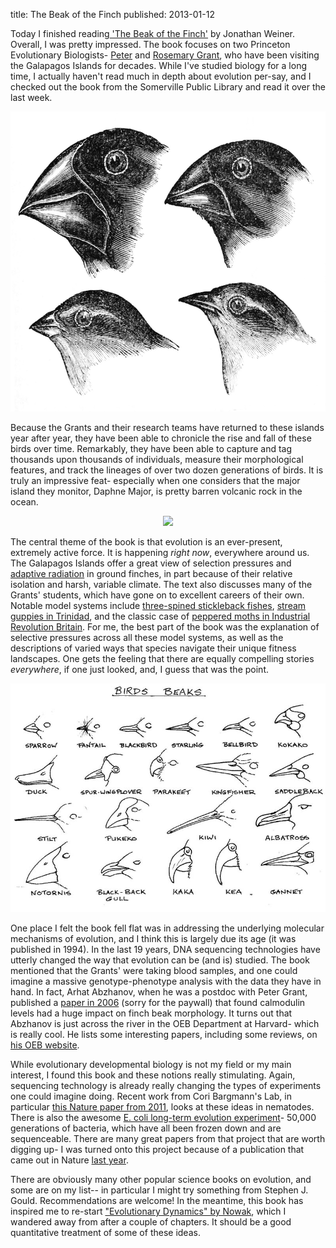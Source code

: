 title: The Beak of the Finch
published: 2013-01-12

Today I finished reading[ 'The Beak of the Finch'](http://www.amazon.com/Beak-Finch-Story-Evolution-Time/dp/067973337X) by Jonathan Weiner.  Overall, I was pretty impressed.  The book focuses on two Princeton Evolutionary Biologists- [Peter](http://www.princeton.edu/eeb/people/display_person.xml?netid=prgrant&display=Emeritus%20Professors) and [Rosemary Grant](http://www.princeton.edu/eeb/people/display_person.xml?netid=rgrant&display=Emeritus%20Professors), who have been visiting the Galapagos Islands for decades.  While I've studied biology for a long time, I actually haven't read much in depth about evolution per-say, and I checked out the book from the Somerville Public Library and read it over the last week.  

<center><img src="/static/img/finch_group.jpg", width="640", height="480"></center>

Because the Grants and their research teams have returned to these islands year after year, they have been able to chronicle the rise and fall of these birds over time.  Remarkably, they have been able to capture and tag thousands upon thousands of individuals, measure their morphological features, and track the lineages of over two dozen generations of birds.  It is truly an impressive feat- especially when one considers that the major island they monitor, Daphne Major, is pretty barren volcanic rock in the ocean.

<center><img src="http://www.galapagosonline.com/Islands/islands/Daphne/daphne-img.jpg"></center>

The central theme of the book is that evolution is an ever-present, extremely active force.  It is happening *right now*, everywhere around us.  The Galapagos Islands offer a great view of selection pressures and [adaptive radiation](http://en.wikipedia.org/wiki/Adaptive_radiation) in ground finches, in part because of their relative isolation and harsh, variable climate.  The text also discusses many of the Grants' students, which have gone on to excellent careers of their own.  Notable model systems include [three-spined stickleback fishes](http://en.wikipedia.org/wiki/Three-spined_stickleback), [stream guppies in Trinidad](), and the classic case of [peppered moths in Industrial Revolution Britain](http://en.wikipedia.org/wiki/Peppered_moth_evolution).  For me, the best part of the book was the explanation of selective pressures across all these model systems, as well as the descriptions of varied ways that species navigate their unique fitness landscapes.  One gets the feeling that there are equally compelling stories *everywhere*, if one just looked, and, I guess that was the point.

<center><img src="/static/img/birds_beaks.jpg"></center>

One place I felt the book fell flat was in addressing the underlying molecular mechanisms of evolution, and I think this is largely due its age (it was published in 1994).  In the last 19 years, DNA sequencing technologies have utterly changed the way that evolution can be (and is) studied.  The book mentioned that the Grants' were taking blood samples, and one could imagine a massive genotype-phenotype analysis with the data they have in hand.  In fact, Arhat Abzhanov, when he was a postdoc with Peter Grant, published a [paper in 2006](http://www.nature.com/nature/journal/v442/n7102/full/nature04843.html) (sorry for the paywall) that found calmodulin levels had a huge impact on finch beak morphology.  It turns out that Abzhanov is just across the river in the OEB Department at Harvard- which is really cool.  He lists some interesting papers, including some reviews, on [his OEB website](http://www.oeb.harvard.edu/faculty/abzhanov/abzhanov-oeb.html).  

While evolutionary developmental biology is not my field or my main interest, I found this book and these notions really stimulating.  Again, sequencing technology is already really changing the types of experiments one could imagine doing.  Recent work from Cori Bargmann's Lab, in particular [this Nature paper from 2011](http://www.ncbi.nlm.nih.gov/pubmed/21849976), looks at these ideas in nematodes. There is also the awesome [E. coli long-term evolution experiment](http://en.wikipedia.org/wiki/E._coli_long-term_evolution_experiment)- 50,000 generations of bacteria, which have all been frozen down and are sequenceable.  There are many great papers from that project that are worth digging up- I was turned onto this project because of a publication that came out in Nature [last year](http://www.nature.com/nature/journal/v489/n7417/full/nature11514.html).

There are obviously many other popular science books on evolution, and some are on my list-- in particular I might try something from Stephen J. Gould.  Recommendations are welcome!  In the meantime, this book has inspired me to re-start  ["Evolutionary Dynamics" by Nowak](http://www.amazon.com/Evolutionary-Dynamics-Exploring-Equations-Life/dp/0674023382/), which I wandered away from after a couple of chapters.  It should be a good quantitative treatment of some of these ideas.
